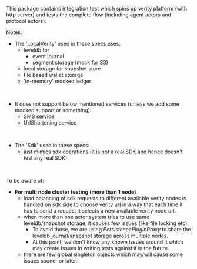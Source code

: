 This package contains integration test which spins up verity platform (with http server)
and tests the complete flow (including agent actors and protocol actors).

Notes:
* The 'LocalVerity' used in these specs uses:
  * leveldb for 
    * event journal
    * segment storage (mock for S3)  
  * local storage for snapshot store  
  * file based wallet storage
  * 'in-memory' mocked ledger  
<br/>


* It does not support below mentioned services (unless we add some mocked support or something):
  * SMS service 
  * UrlShortening service  
<br/>

* The 'Sdk' used in these specs:
  * just mimics sdk operations (it is not a real SDK and hence doesn't test any real SDK)

<br/>

To be aware of:
  * **For multi node cluster testing (more than 1 node)**
    * load balancing of sdk requests to different available verity nodes is handled on 
      sdk side to choose verity url in a way that each time it has to send a request 
      it selects a new available verity node url.
    * when more than one actor system tries to use same 
      leveldb/snapshot storage, it causes few issues (like file locking etc). 
        * To avoid those, we are using _PersistencePluginProxy_ to share the leveldb journal/snapshot storage across multiple nodes.
        * At this point, we don't know any known issues around it which may create issues in writing tests against it in the future.
    * there are few global singleton objects which may/will cause some issues sooner or later.
    

